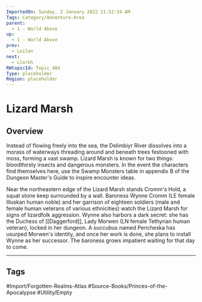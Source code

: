 ```yaml
---
ImportedOn: Sunday, 2 January 2022 11:52:34 AM
Tags: Category/Adventure-Area
parent:
  - 1 - World Above
up:
  - 1 - World Above
prev:
  - Leilon
next:
  - Llorkh
RWtopicId: Topic_484
Type: placeholder
Region: placeholder
---
```

# Lizard Marsh
## Overview
Instead of flowing freely into the sea, the Delimbiyr River dissolves into a morass of waterways threading around and beneath trees festooned with moss, forming a vast swamp. Lizard Marsh is known for two things: bloodthirsty insects and dangerous monsters. In the event the characters find themselves here, use the Swamp Monsters table in appendix B of the Dungeon Master's Guide to inspire encounter ideas.

Near the northeastern edge of the Lizard Marsh stands Cromm's Hold, a squat stone keep surrounded by a wall. Baroness Wynne Cromm (LE female Illuskan human noble) and her garrison of eighteen soldiers (male and female human veterans of various ethnicities) watch the Lizard Marsh for signs of lizardfolk aggression. Wynne also harbors a dark secret: she has the Duchess of [[Daggerford]], Lady Morwen (LN female Tethyrian human veteran), locked in her dungeon. A succubus named Pencheska has usurped Morwen's identity, and once her work is done, she plans to install Wynne as her successor. The baroness grows impatient waiting for that day to come.


---
## Tags
#Import/Forgotten-Realms-Atlas #Source-Books/Princes-of-the-Apocalypse #Utility/Empty

